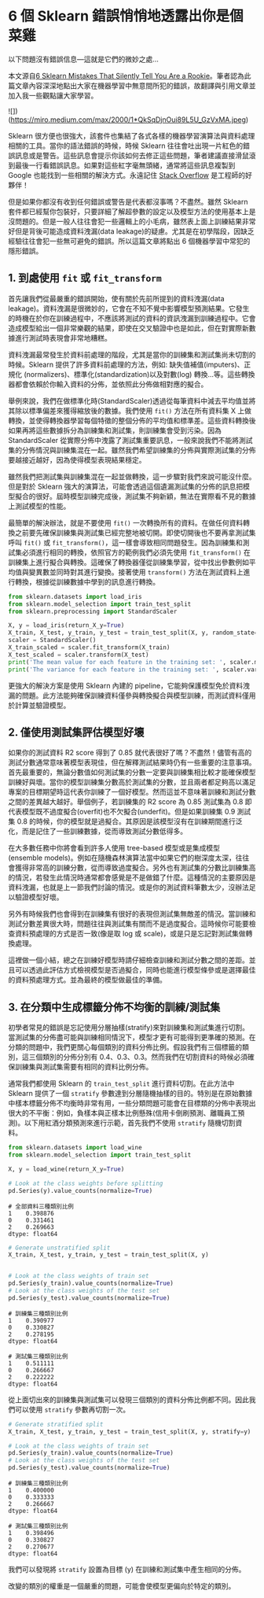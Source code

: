 # 6 個 Sklearn 錯誤悄悄地透露出你是個菜雞
以下問題沒有錯誤信息—這就是它們的微妙之處...

本文源自[6 Sklearn Mistakes That Silently Tell You Are a Rookie](https://towardsdatascience.com/6-sklearn-mistakes-that-silently-tell-you-are-a-rookie-84fa55f2b9dd)。筆者認為此篇文章內容深深地點出大家在機器學習中無意間所犯的錯誤，故翻譯與引用文章並加入我一些觀點讓大家學習。

![])(https://miro.medium.com/max/2000/1*QkSqDjnOui89L5U_GzVxMA.jpeg)

Sklearn 很方便也很強大，該套件也集結了各式各樣的機器學習演算法與資料處理相關的工具。當你的語法錯誤的時候，時候 Sklearn 往往會吐出現一片紅色的錯誤訊息或是警告。這些訊息會提示你該如何去修正這些問題，筆者建議直接滑鼠滾到最後一行看錯誤訊息。如果對這些紅字毫無頭緒，通常將這些訊息複製到 Google 也能找到一些相關的解決方式。永遠記住 [Stack Overflow](https://stackoverflow.com/) 是工程師的好夥伴！

但是如果你都沒有收到任何錯誤或警告是代表都沒事嗎？不盡然。雖然 Sklearn 套件都已經幫你包裝好，只要詳細了解超參數的設定以及模型方法的使用基本上是沒問題的。但是一般人往往會犯一些邏輯上的小毛病，雖然表上面上訓練結果非常好但是背後可能造成資料洩漏(data leakage)的疑慮。尤其是在初學階段，因缺乏經驗往往會犯一些無可避免的錯誤。所以這篇文章將點出 6 個機器學習中常犯的隱形錯誤。

## 1. 到處使用 `fit` 或 `fit_transform`
首先讓我們從最嚴重的錯誤開始，使有關於先前所提到的資料洩漏(data leakage)。資料洩漏是很微妙的，它會在不知不覺中影響模型預測結果。它發生的時機在於你在訓練過程中，不應該將測試的資料的資訊洩漏到訓練過程中。它會造成模型給出一個非常樂觀的結果，即使在交叉驗證中也是如此，但在對實際新數據進行測試時表現會非常地糟糕。

資料洩漏最常發生於資料前處理的階段，尤其是當你的訓練集和測試集尚未切割的時候。Sklearn 提供了許多資料前處理的方法，例如: 缺失值補值(imputers)、正規化 (normalizers)、標準化(standardization)以及對數(log) 轉換...等。這些轉換器都會依賴於你輸入資料的分佈，並依照此分佈做相對應的擬合。

舉例來說，我們在做標準化時(StandardScaler)透過從每筆資料中減去平均值並將其除以標準偏差來獲得縮放後的數據。我們使用 `fit()` 方法在所有資料集 X 上做轉換，並使得轉換器學習每個特徵的整個分佈的平均值和標準差。這些資料轉換後如果再將這些數據拆分為訓練集和測試集，則訓練集會受到污染。因為 StandardScaler 從實際分佈中洩露了測試集重要訊息，一般來說我們不能將測試集的分佈情況與訓練集混在一起。雖然我們希望訓練集的分佈與實際測試集的分佈要越接近越好，因為使得模型表現結果穩定。

雖然我們把測試集與訓練集混在一起並做轉換，這一步驟對我們來說可能沒什麼。但是對於 Sklearn 強大的演算法，可能會透過這個遺漏測試集的分佈的訊息把模型擬合的很好。屆時模型訓練完成後，測試集不夠新穎，無法在實際看不見的數據上測試模型的性能。

最簡單的解決辦法，就是不要使用 `fit()` 一次轉換所有的資料。在做任何資料轉換之前要先確保訓練集與測試集已經完整地被切開。即使切開後也不要再拿測試集呼叫 `fit()` 或 `fit_transform()`，這一樣會導致相同問題發生。因為訓練集和測試集必須進行相同的轉換，依照官方的範例我們必須先使用 `fit_transform()` 在訓練集上進行擬合與轉換。這確保了轉換器僅從訓練集學習，從中找出參數例如平均值與變異數並同時對其進行變換。接著使用 `transform()` 方法在測試資料上進行轉換，根據從訓練數據中學到的訊息進行轉換。

```py
from sklearn.datasets import load_iris
from sklearn.model_selection import train_test_split
from sklearn.preprocessing import StandardScaler

X, y = load_iris(return_X_y=True)
X_train, X_test, y_train, y_test = train_test_split(X, y, random_state=44)
scaler = StandardScaler()
X_train_scaled = scaler.fit_transform(X_train)
X_test_scaled = scaler.transform(X_test)
print('The mean value for each feature in the training set: ', scaler.mean_)
print('The variance for each feature in the training set: ', scaler.var_)
```

更強大的解決方案是使用 Sklearn 內建的 pipeline，它能夠保護模型免於資料洩漏的問題。此方法能夠確保訓練資料僅參與轉換擬合與模型訓練，而測試資料僅用於計算並驗證模型。

## 2. 僅使用測試集評估模型好壞
如果你的測試資料 R2 score 得到了 0.85 就代表很好了嗎？不盡然！儘管有高的測試分數通常意味著模型表現佳，但在解釋測試結果時仍有一些重要的注意事項。首先最重要的，無論分數值如何測試集的分數一定要與訓練集相比較才能確保模型訓練好與壞。當你的模型訓練集分數高於測試集的分數，並且兩者都足夠高以滿足專案的目標期望時這代表你訓練了一個好模型。然而這並不意味著訓練和測試分數之間的差異越大越好。舉個例子，若訓練集的 R2 score 為 0.85 測試集為 0.8 即代表模型既不過度擬合(overfit)也不欠擬合(underfit)。但是如果訓練集 0.9 測試集 0.8 的時候，你的模型就是過擬合。其原因是該模型沒有在訓練期間進行泛化，而是記住了一些訓練數據，從而導致測試分數低得多。

在大多數任務中你將會看到許多人使用 tree-based 模型或是集成模型 (ensemble models)。例如在隨機森林演算法當中如果它們的樹深度太深，往往會獲得非常高的訓練分數，從而導致過度擬合。另外也有測試集的分數比訓練集高的情況，若發生此情況時通常都會感覺是不是做錯了什麼。這種情況的主要原因是資料洩漏，也就是上一節我們討論的情況。或是你的測試資料筆數太少，沒辦法足以驗證模型好壞。

另外有時候我們也會得到在訓練集有很好的表現但測試集無敵差的情況。當訓練和測試分數差異很大時，問題往往與測試集有關而不是過度擬合。這時候你可能要檢查資料預處理的方式是否一致(像是取 log 或 scale)，或是只是忘記對測試集做轉換處理。

這裡做一個小結，總之在訓練好模型時請仔細檢查訓練和測試分數之間的差距。並且可以透過此評估方式檢視模型是否過擬合，同時也能進行模型條參或是選擇最佳的資料預處理方式。並為最終的模型做最佳的準備。

## 3. 在分類中生成標籤分佈不均衡的訓練/測試集
初學者常見的錯誤是忘記使用分層抽樣(stratify)來對訓練集和測試集進行切割。當測試集的分佈盡可能與訓練相同情況下，模型才更有可能得到更準確的預測。在分類的問題中，我們更關心每個類別的資料分佈比例。假設我們有三個標籤的類別，這三個類別的分佈分別有 0.4、0.3、0.3。然而我們在切割資料的時候必須確保訓練集與測試集需要有相同的資料比例分佈。

通常我們都使用 Sklearn 的 `train_test_split` 進行資料切割。在此方法中 Sklearn 提供了一個 `stratify` 參數達到分層隨機抽樣的目的。特別是在原始數據中樣本標籤分佈不均衡時非常有用，一些分類問題可能會在目標類的分佈中表現出很大的不平衡：例如，負樣本與正樣本比例懸殊(信用卡倒刷預測、離職員工預測)。以下用紅酒分類預測來進行示範，首先我們不使用 `stratify` 隨機切割資料。

```py
from sklearn.datasets import load_wine
from sklearn.model_selection import train_test_split

X, y = load_wine(return_X_y=True)

# Look at the class weights before splitting
pd.Series(y).value_counts(normalize=True)
```

```
# 全部資料三種類別比例
1    0.398876
0    0.331461
2    0.269663
dtype: float64
```

```py
# Generate unstratified split
X_train, X_test, y_train, y_test = train_test_split(X, y)


# Look at the class weights of train set
pd.Series(y_train).value_counts(normalize=True)
# Look at the class weights of the test set
pd.Series(y_test).value_counts(normalize=True)
```

```
# 訓練集三種類別比例
1    0.390977
0    0.330827
2    0.278195
dtype: float64

# 測試集三種類別比例
1    0.511111
0    0.266667
2    0.222222
dtype: float64
```

從上面切出來的訓練集與測試集可以發現三個類別的資料分佈比例都不同。因此我們可以使用 `stratify` 參數再切割一次。

```py
# Generate stratified split
X_train, X_test, y_train, y_test = train_test_split(X, y, stratify=y)

# Look at the class weights of train set
pd.Series(y_train).value_counts(normalize=True)
# Look at the class weights of the test set
pd.Series(y_test).value_counts(normalize=True)
```

```
# 訓練集三種類別比例
1    0.400000
0    0.333333
2    0.266667
dtype: float64

# 測試集三種類別比例
1    0.398496
0    0.330827
2    0.270677
dtype: float64
```

我們可以發現將 `stratify` 設置為目標 (y) 在訓練和測試集中產生相同的分佈。

改變的類別的權重是一個嚴重的問題，可能會使模型更偏向於特定的類別。